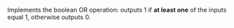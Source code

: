 
[comment]: # (BooleanCanvasModule)
Implements the boolean OR operation: outputs 1 if **at least one** of the inputs equal 1, otherwise outputs 0.